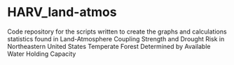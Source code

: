# HARV_land-atmos
Code repository for the scripts written to create the graphs and calculations statistics found in Land-Atmosphere Coupling Strength and  Drought Risk in Northeastern United States Temperate Forest Determined by Available Water Holding Capacity 
